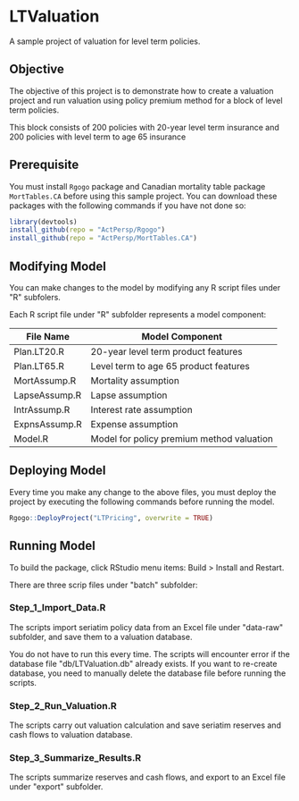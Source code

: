 # LTValuation
A sample project of valuation for level term policies.

## Objective

The objective of this project is to demonstrate how to create a valuation project and run valuation using policy premium method for a block of level term policies.

This block consists of 200 policies with 20-year level term insurance and 200 policies with level term to age 65 insurance

## Prerequisite

You must install `Rgogo` package and Canadian mortality table package `MortTables.CA` before using this sample project.  You can download these packages with the following commands if you have not done so:

```R
library(devtools)
install_github(repo = "ActPersp/Rgogo")
install_github(repo = "ActPersp/MortTables.CA")
```

## Modifying Model

You can make changes to the model by modifying any R script files under "R" subfolers.  

Each R script file under "R" subfolder represents a model component:

| File Name | Model Component |
| --- | --- |
| Plan.LT20.R | 20-year level term product features |
| Plan.LT65.R | Level term to age 65 product features |
| MortAssump.R | Mortality assumption |
| LapseAssump.R | Lapse assumption |
| IntrAssump.R | Interest rate assumption |
| ExpnsAssump.R | Expense assumption |
| Model.R| Model for policy premium method valuation |

## Deploying Model

Every time you make any change to the above files, you must deploy the project by executing the following commands before running the model.

```R
Rgogo::DeployProject("LTPricing", overwrite = TRUE)
```

## Running Model

To build the package, click RStudio menu items: Build > Install and Restart.

There are three scrip files under "batch" subfolder:
### Step_1_Import_Data.R

The scripts import seriatim policy data from an Excel file under "data-raw" subfolder, and save them to a valuation database.

You do not have to run this every time.  The scripts will encounter error if the database file "db/LTValuation.db" already exists.  If you want to re-create database, you need to manually delete the database file before running the scripts.

### Step_2_Run_Valuation.R

The scripts carry out valuation calculation and save seriatim reserves and cash flows to valuation database.

### Step_3_Summarize_Results.R

The scripts summarize reserves and cash flows, and export to an Excel file under "export" subfolder.




